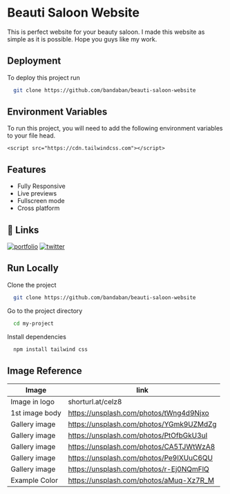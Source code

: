 
# Beauti Saloon Website

This is perfect website for your beauty saloon.
I made this website as simple as it is possible.
Hope you guys like my work.


## Deployment

To deploy this project run

```bash
  git clone https://github.com/bandaban/beauti-saloon-website
```


## Environment Variables

To run this project, you will need to add the following environment variables to your file head.

`<script src="https://cdn.tailwindcss.com"></script>`


## Features

- Fully Responsive
- Live previews
- Fullscreen mode
- Cross platform


## 🔗 Links
[![portfolio](https://img.shields.io/badge/github-4524622333?style=for-the-badge&logo=ko-fi&logoColor=white)](https://github.com/bandaban)
[![twitter](https://img.shields.io/badge/twitter-1DA1F2?style=for-the-badge&logo=twitter&logoColor=white)](https://twitter.com/FawadNama)


## Run Locally

Clone the project

```bash
  git clone https://github.com/bandaban/beauti-saloon-website
```

Go to the project directory

```bash
  cd my-project
```

Install dependencies

```bash
  npm install tailwind css
```


## Image Reference

| Image             | link                                                                |
| ----------------- | ------------------------------------------------------------------ |
| Image in logo | shorturl.at/celz8                        |
| 1st image body | https://unsplash.com/photos/tWng4d9Njxo |
| Gallery image | https://unsplash.com/photos/YGmk9UZMdZg  |
| Gallery image | https://unsplash.com/photos/PtOfbGkU3uI  |
| Gallery image | https://unsplash.com/photos/CA5TJWtWzA8 |
| Gallery image | https://unsplash.com/photos/Pe9IXUuC6QU  |
| Gallery image | https://unsplash.com/photos/r-Ej0NQmFlQ  |
| Example Color | https://unsplash.com/photos/aMuq-Xz7R_M  |

